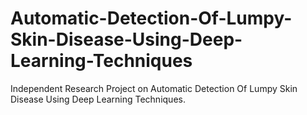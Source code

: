 # Automatic-Detection-Of-Lumpy-Skin-Disease-Using-Deep-Learning-Techniques
Independent Research Project on Automatic Detection Of Lumpy Skin Disease Using Deep Learning Techniques.
